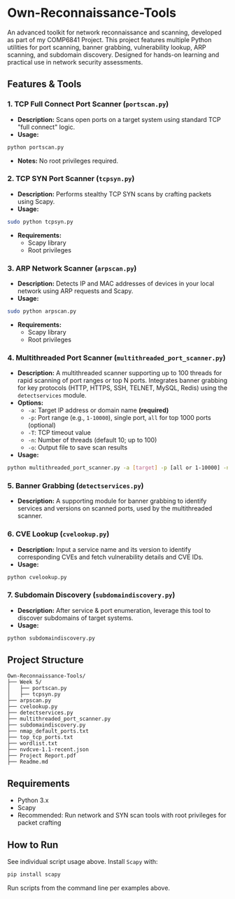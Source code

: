 # Own-Reconnaissance-Tools

An advanced toolkit for network reconnaissance and scanning, developed as part of my COMP6841 Project. This project features multiple Python utilities for port scanning, banner grabbing, vulnerability lookup, ARP scanning, and subdomain discovery. Designed for hands-on learning and practical use in network security assessments.

## Features \& Tools

### 1. TCP Full Connect Port Scanner (`portscan.py`)

- **Description:**
Scans open ports on a target system using standard TCP "full connect" logic.
- **Usage:**

```bash
python portscan.py
```

- **Notes:**
No root privileges required.


### 2. TCP SYN Port Scanner (`tcpsyn.py`)

- **Description:**
Performs stealthy TCP SYN scans by crafting packets using Scapy.
- **Usage:**

```bash
sudo python tcpsyn.py
```

- **Requirements:**
    - Scapy library
    - Root privileges


### 3. ARP Network Scanner (`arpscan.py`)

- **Description:**
Detects IP and MAC addresses of devices in your local network using ARP requests and Scapy.
- **Usage:**

```bash
sudo python arpscan.py
```

- **Requirements:**
    - Scapy library
    - Root privileges


### 4. Multithreaded Port Scanner (`multithreaded_port_scanner.py`)

- **Description:**
A multithreaded scanner supporting up to 100 threads for rapid scanning of port ranges or top N ports. Integrates banner grabbing for key protocols (HTTP, HTTPS, SSH, TELNET, MySQL, Redis) using the `detectservices` module.
- **Options:**
    - `-a`: Target IP address or domain name **(required)**
    - `-p`: Port range (e.g., `1-10000`), single port, `all` for top 1000 ports (optional)
    - `-T`: TCP timeout value
    - `-n`: Number of threads (default 10; up to 100)
    - `-o`: Output file to save scan results
- **Usage:**

```bash
python multithreaded_port_scanner.py -a [target] -p [all or 1-10000] -n [threads] -T [timeout] -o [output]
```


### 5. Banner Grabbing (`detectservices.py`)

- **Description:**
A supporting module for banner grabbing to identify services and versions on scanned ports, used by the multithreaded scanner.


### 6. CVE Lookup (`cvelookup.py`)

- **Description:**
Input a service name and its version to identify corresponding CVEs and fetch vulnerability details and CVE IDs.
- **Usage:**

```bash
python cvelookup.py
```


### 7. Subdomain Discovery (`subdomaindiscovery.py`)

- **Description:**
After service \& port enumeration, leverage this tool to discover subdomains of target systems.
- **Usage:**

```bash
python subdomaindiscovery.py
```


## Project Structure

```
Own-Reconnaissance-Tools/
├── Week 5/
│   ├── portscan.py
│   ├── tcpsyn.py
├── arpscan.py
├── cvelookup.py
├── detectservices.py
├── multithreaded_port_scanner.py
├── subdomaindiscovery.py
├── nmap_default_ports.txt
├── top_tcp_ports.txt
├── wordlist.txt
├── nvdcve-1.1-recent.json
├── Project Report.pdf
├── Readme.md
```


## Requirements

- Python 3.x
- Scapy
- Recommended: Run network and SYN scan tools with root privileges for packet crafting


## How to Run

See individual script usage above.
Install `Scapy` with:

```bash
pip install scapy
```

Run scripts from the command line per examples above.
